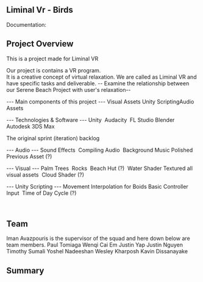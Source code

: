 ## Liminal Vr - Birds

Documentation:

## Project Overview
This is a project made for Liminal VR  

Our project is contains a VR program.  
It is a creative concept of virtual relaxation.
We are called as Liminal VR and have specific tasks and deliverable.
​-- Examine the relationship between our Serene Beach Project with user's relaxation​--

--- Main components of this project ---
Visual Assets​
Unity Scripting ​
Audio Assets ​

--- Technologies & Software ---
Unity ​
Audacity ​
FL Studio ​
Blender ​
Autodesk 3DS Max​

​The original sprint (iteration) backlog ​

--- Audio ---
Sound Effects ​
Compiling Audio ​
Background Music ​
Polished Previous Asset (?) ​

--- Visual ---​
Palm Trees ​
Rocks ​
Beach Hut (?) ​
Water Shader ​
Textured all visual assets ​
Cloud Shader (?) ​

--- Unity Scripting --- 
Movement Interpolation for Boids​
Basic Controller Input ​
Time of Day Cycle (?)

​




## Team

Iman Avazpouris is the supervisor of the squad and here down below are team members.
Paul Tomiaga 
Wenqi Cai Em 
Justin Yap 
Justin Nguyen 
Timothy Sumali 
Yoshel Nadeeshan 
Wesley Kharposh
Kavin Dissanayake

## Summary
